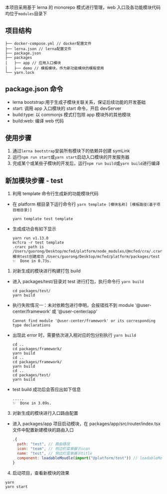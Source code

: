 本项目采用基于 lerna 的 monorepo 模式进行管理，web 入口及各功能模块代码均位于`modules`目录下

## 项目结构

```
├── docker-compose.yml // docker配置文件
├── lerna.json // lerna配置文件
├── package.json
├── packages
│   ├── app // 应用入口模块
│   ├── demo // 模板模块，作为新功能模块的模板使用
└── yarn.lock
```

## package.json 命令

- lerna bootstrap:用于生成子模块关联关系，保证后续功能的开发基础
- start: 调用 app 入口模块的 start 命令，开启 devServer
- build:type: 以 commonjs 模式打包除 app 模块外的其他模块
- build:web: 编译 web 代码

## 使用步骤

1. 通过`lerna bootstrap`安装所有模块下的依赖并创建 symLink
2. 运行`npm run start`或`yarn start`启动入口模块的开发服务器
3. 完成某个或某些子模块的开发后，运行`npm run build`或`yarn build`进行编译

## 新加模块步骤 - test

1. 利用 template 命令行生成新的功能模块代码

- 在 platform 根目录下运行命令行 `yarn template [模块名称] [模板路径(基于项目根目录)]`

  ```shell
  yarn template test template
  ```

- 生成成功会有如下显示

  ```logs
  yarn run v1.13.0
  mcfcra -r test template
  .crarc path is  /Users/guorong/Desktop/mcfed/platform/node_modules/@mcfed/cra/.crarc
  模块test创建成功 /Users/guorong/Desktop/mcfed/platform/packages/test
  ✨  Done in 0.73s.
  ```

1. 对新生成的模块进行构建打包 build

- 进入 packages/test/目录对 test 进行打包，执行命令行 `yarn build`

  ```shell
  cd packages/test/
  yarn build
  ```

- 执行失败情况一：未对依赖包进行申明，会报错找不到 module ‘@user-center/framework’ 或 ‘@user-center/app’

  ```shell
  Cannot find module '@user-center/framework' or its corresponding type declarations
  ```

- 出现此 error 时，需要依次进入相对应的包分别执行 `yarn build`

  ```shell
  cd ..
  cd packages/framework/
  yarn build
  cd ..
  cd packages/framework/
  yarn build
  cd ..
  cd packages/test/
  yarn build
  ```

- test build 成功后会答应出如下信息

  ```logs
  .....
  ✨  Done in 3.09s.
  ```

3. 对新生成的模块进行入口路由配置

- 进入 packages/app 项目启动模块，在 packages/app/src/router/index.tsx 文件中配置新建模块的路由入口

  ```js
  ,{
    path: "test", // 路由路径
    icon: "team", // 侧边栏菜单展示icon
    name: "test", // 侧边栏菜单展示title
    component: loadableMoudle(import("@platform/test")) // loadableMoudle 加载新建模块
  }
  ```

4. 启动项目，查看新模块的效果

```shell
yarn
yarn start
```
